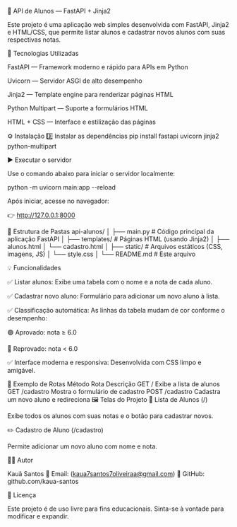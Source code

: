 📘 API de Alunos — FastAPI + Jinja2

Este projeto é uma aplicação web simples desenvolvida com FastAPI, Jinja2 e HTML/CSS, que permite listar alunos e cadastrar novos alunos com suas respectivas notas.

🚀 Tecnologias Utilizadas

FastAPI
 — Framework moderno e rápido para APIs em Python

Uvicorn
 — Servidor ASGI de alto desempenho

Jinja2
 — Template engine para renderizar páginas HTML

Python Multipart — Suporte a formulários HTML

HTML + CSS — Interface e estilização das páginas

⚙️ Instalação
3️⃣ Instalar as dependências
pip install fastapi uvicorn jinja2 python-multipart

▶️ Executar o servidor

Use o comando abaixo para iniciar o servidor localmente:

python -m uvicorn main:app --reload


Após iniciar, acesse no navegador:

👉 http://127.0.0.1:8000

📄 Estrutura de Pastas
api-alunos/
│
├── main.py                 # Código principal da aplicação FastAPI
│
├── templates/              # Páginas HTML (usando Jinja2)
│   ├── alunos.html
│   └── cadastro.html
│
├── static/                 # Arquivos estáticos (CSS, imagens, JS)
│   └── style.css
│
└── README.md               # Este arquivo

💡 Funcionalidades

✅ Listar alunos:
Exibe uma tabela com o nome e a nota de cada aluno.

✅ Cadastrar novo aluno:
Formulário para adicionar um novo aluno à lista.

✅ Classificação automática:
As linhas da tabela mudam de cor conforme o desempenho:

🟢 Aprovado: nota ≥ 6.0

🔴 Reprovado: nota < 6.0

✅ Interface moderna e responsiva:
Desenvolvida com CSS limpo e amigável.

🧩 Exemplo de Rotas
Método	Rota	Descrição
GET	/	Exibe a lista de alunos
GET	/cadastro	Mostra o formulário de cadastro
POST	/cadastro	Cadastra um novo aluno e redireciona
🖼️ Telas do Projeto
🏫 Lista de Alunos (/)

Exibe todos os alunos com suas notas e o botão para cadastrar novos.

✏️ Cadastro de Aluno (/cadastro)

Permite adicionar um novo aluno com nome e nota.

👨‍💻 Autor

Kauã Santos
📧 Email: (kaua7santos7oliveiraa@gmail.com)
💼 GitHub: github.com/kaua-santos

📝 Licença

Este projeto é de uso livre para fins educacionais.
Sinta-se à vontade para modificar e expandir.